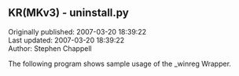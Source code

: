 ## KR(MKv3) - uninstall.py  
Originally published: 2007-03-20 18:39:22  
Last updated: 2007-03-20 18:39:22  
Author: Stephen Chappell  
  
The following program shows sample usage of the _winreg Wrapper.